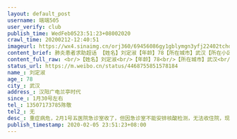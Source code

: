 ```yaml
---
layout: default_post
username: 端端505
user_verify: club
publish_time: WedFeb0523:51:23+08002020
crawl_time: 20200212-12:40:51
imageurl: https://wx4.sinaimg.cn/orj360/69456086gy1gblymgn3yfj22402tchdt.jpg
content_brief: 肺炎患者求助超话 【姓名】刘定淑【年龄】78【所在城市】武汉【所在小区、社区】汉阳广电兰亭时代【患病时间】1月30号左右【联系方式】13507173785   陈敬【其他紧急联系人】无【病情描述】 重症病危，2月1号五医院急诊室收了，但因急诊室不能安排核酸检测，无法收住院，现在住急诊室已经 ...全文
content_full_raw: <br/>【姓名】刘定淑<br/>【年龄】78<br/>【所在城市】武汉<br/>【所在小区、社区】汉阳广电兰亭时代<br/>【患病时间】1月30号左右<br/>【联系方式】13507173785陈敬<br/>【其他紧急联系人】无<br/>【病情描述】重症病危，2月1号五医院急诊室收了，但因急诊室不能安排核酸检测，无法收住院，现在住急诊室已经花了一万多，没有确诊一直是自费，而且一直由家人进去换尿不湿和喂水无法完全隔离，家人一直进进出出密切接触也很危险。请求尽快安排确诊和住院完全隔离🙏<adata-url="http://t.cn/R2WxQOQ"href="http://weibo.com/p/1001018008642010000000000"data-hide=""><spanclass='url-icon'><imgstyle='width:1rem;height:1rem'src='https://h5.sinaimg.cn/upload/2015/09/25/3/timeline_card_small_location_default.png'></span><spanclass="surl-text">武汉</span></a>
status_url: https://m.weibo.cn/status/4468755851578184
name_: 刘定淑
age_: 78
city_: 武汉
address_: 汉阳广电兰亭时代
since_: 1月30号左右
tel_: 13507173785陈敬
tel2_: 无
desc_: 重症病危，2月1号五医院急诊室收了，但因急诊室不能安排核酸检测，无法收住院，现在住急诊室已经花了一万多，没有确诊一直是自费，而且一直由家人进去换尿不湿和喂水无法完全隔离，家人一直进进出出密切接触也很危险。请求尽快安排确诊和住院完全隔离🙏<adata-url="http//t.cn/R2WxQOQ"href="http//weibo.com/p/1001018008642010000000000"data-hide=""><spanclass='url-icon'><imgstyle='width1rem;height1rem'src='https//h5.sinaimg.cn/upload/2015/09/25/3/timeline_card_small_location_default.png'></span><spanclass="surl-text">武汉</span></a>
publish_timestamp: 2020-02-05 23:51:23+08:00
---
```

